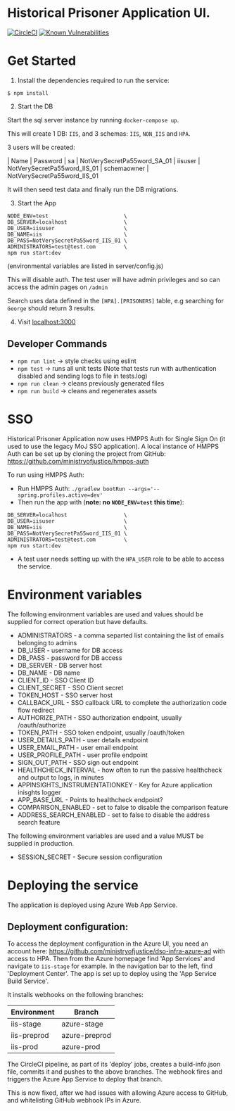 # Historical Prisoner Application UI.

[![CircleCI](https://circleci.com/gh/noms-digital-studio/iis/tree/master.svg?style=svg)](https://circleci.com/gh/noms-digital-studio/iis/tree/master)
[![Known Vulnerabilities](https://snyk.io/test/github/noms-digital-studio/iis/badge.svg)](https://snyk.io/test/github/noms-digital-studio/iis)

# Get Started

1. Install the dependencies required to run the service:

  ```
  $ npm install
  ```  

2. Start the DB

Start the sql server instance by running `docker-compose up`.

This will create 1 DB: `IIS`, and 3 schemas: `IIS`, `NON_IIS` and `HPA`.

3 users will be created:

| Name         | Password
| sa           | NotVerySecretPa55word_SA_01
| iisuser      | NotVerySecretPa55word_IIS_01
| schemaowner  | NotVerySecretPa55word_IIS_01

It will then seed test data and finally run the DB migrations.

3. Start the App

```
NODE_ENV=test                        \
DB_SERVER=localhost                  \
DB_USER=iisuser                      \
DB_NAME=iis                          \
DB_PASS=NotVerySecretPa55word_IIS_01 \
ADMINISTRATORS=test@test.com         \
npm run start:dev
```

(environmental variables are listed in server/config.js)

This will disable auth.
The test user will have admin privileges and so can access the admin pages on `/admin`

Search uses data defined in the `[HPA].[PRISONERS]` table, e.g searching for `George` should return 3 results.
  
4. Visit [localhost:3000](http://localhost:3000/)

## Developer Commands

 - `npm run lint` -> style checks using eslint
 - `npm test` -> runs all unit tests
 (Note that tests run with authentication disabled and sending logs to file in tests.log)
 - `npm run clean` -> cleans previously generated files
 - `npm run build` -> cleans and regenerates assets

# SSO

Historical Prisoner Application now uses HMPPS Auth for Single Sign On (it used to use the legacy MoJ SSO application).
A local instance of HMPPS Auth can be set up by cloning the project from GitHub: https://github.com/ministryofjustice/hmpps-auth

To run using HMPPS Auth:
* Run HMPPS Auth: `./gradlew bootRun --args='--spring.profiles.active=dev'`
* Then run the app with (**note: no `NODE_ENV=test` this time**):
```
DB_SERVER=localhost                  \
DB_USER=iisuser                      \
DB_NAME=iis                          \
DB_PASS=NotVerySecretPa55word_IIS_01 \
ADMINISTRATORS=test@test.com         \
npm run start:dev
```
* A test user needs setting up with the `HPA_USER` role to be able to access the service.


# Environment variables

The following environment variables are used and values should be supplied for correct operation but have defaults.

* ADMINISTRATORS - a comma separted list containing the list of emails belonging to admins
* DB_USER - username for DB access
* DB_PASS - password for DB access
* DB_SERVER - DB server host
* DB_NAME - DB name
* CLIENT_ID - SSO Client ID
* CLIENT_SECRET - SSO Client secret
* TOKEN_HOST - SSO server host
* CALLBACK_URL - SSO callback URL to complete the authorization code flow redirect
* AUTHORIZE_PATH - SSO authorization endpoint, usually /oauth/authorize
* TOKEN_PATH - SSO token endpoint, usually /oauth/token
* USER_DETAILS_PATH - user details endpoint
* USER_EMAIL_PATH - user email endpoint
* USER_PROFILE_PATH - user profile endpoint
* SIGN_OUT_PATH - SSO sign out endpoint
* HEALTHCHECK_INTERVAL - how often to run the passive healthcheck and output to logs, in minutes
* APPINSIGHTS_INSTRUMENTATIONKEY - Key for Azure application inisghts logger
* APP_BASE_URL - Points to healthcheck endpoint?
* COMPARISON_ENABLED - set to false to disable the comparison feature
* ADDRESS_SEARCH_ENABLED - set to false to disable the address search feature

The following environment variables are used and a value MUST be supplied in production.

* SESSION_SECRET - Secure session configuration
 
# Deploying the service

The application is deployed using Azure Web App Service.

## Deployment configuration:

To access the deployment configuration in the Azure UI, you need an account here:
https://github.com/ministryofjustice/dso-infra-azure-ad with access to HPA. Then from the Azure
homepage find 'App Services' and navigate to `iis-stage` for example. In the navigation bar to the 
left, find 'Deployment Center'. The app is set up to deploy using the 'App Service Build Service'.

It installs webhooks on the following branches:

| Environment | Branch        |
|-------------|---------------|
| iis-stage   | azure-stage   |
| iis-preprod | azure-preprod |
| iis-prod    | azure-prod    |

The CircleCI pipeline, as part of its 'deploy' jobs, creates a build-info.json file,
commits it and pushes to the above branches. The webhook fires and triggers the Azure App Service 
to deploy that branch.

This is now fixed, after we had issues with allowing Azure access to GitHub, and whitelisting GitHub 
webhook IPs in Azure.
